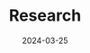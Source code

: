 ---
title: Research
date: 2024-03-25
type: landing

sections:
  - block: hero
    content:
      title: |
        Research
      image:
        filename: assets/media/SalineSeine.jpg
        width: 570px
      text:

  - block: collection
    id: research
    count: 0
    content:
      title: Research
      text: The research we do lies at the interface of basic and applied ecology.  Broadly, we work to understand how human interactions with freshwater ecosystems, including fishing, lake and fisheries management practices, and climate change, alter evolutionary and ecological processes in inland lakes, rivers, and the Great Lakes.  By understanding these responses, we can develop new approaches and practices for fisheries management in a rapidly changing landscape.
      filters:
        folders: 
          - research
    design:
      view: showcase
      
---